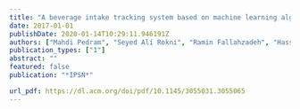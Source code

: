 ```yaml
---
title: "A beverage intake tracking system based on machine learning algorithms, and ultrasonic and color sensors: poster abstract"
date: 2017-01-01
publishDate: 2020-01-14T10:29:11.946191Z
authors: ["Mahdi Pedram", "Seyed Ali Rokni", "Ramin Fallahzadeh", "Hassan Ghasemzadeh"]
publication_types: ["1"]
abstract: ""
featured: false
publication: "*IPSN*"

url_pdf: https://dl.acm.org/doi/pdf/10.1145/3055031.3055065
---
```


